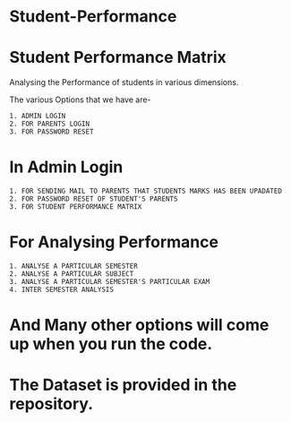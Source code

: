 # Student-Performance
# Student Performance Matrix

Analysing the Performance of students in various dimensions.

The various Options that we have are-
```
1. ADMIN LOGIN 
2. FOR PARENTS LOGIN
3. FOR PASSWORD RESET
```
# In Admin Login
```
1. FOR SENDING MAIL TO PARENTS THAT STUDENTS MARKS HAS BEEN UPADATED
2. FOR PASSWORD RESET OF STUDENT'S PARENTS
3. FOR STUDENT PERFORMANCE MATRIX
```
# For Analysing Performance
```
1. ANALYSE A PARTICULAR SEMESTER
2. ANALYSE A PARTICULAR SUBJECT
3. ANALYSE A PARTICULAR SEMESTER'S PARTICULAR EXAM
4. INTER SEMESTER ANALYSIS
```

# And Many other options will come up when you run the code.

# The Dataset is provided in the repository.
                  
